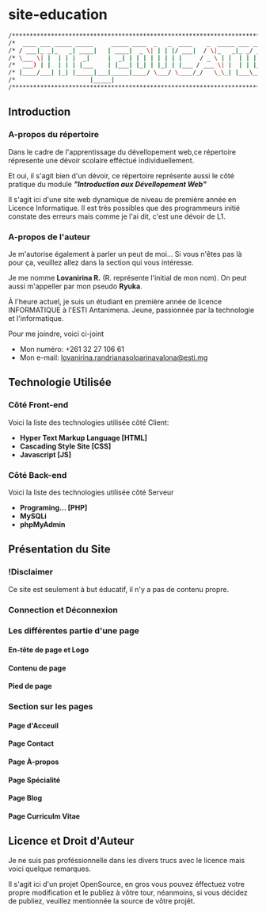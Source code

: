 # site-education

```sh
/*********************************************************************************/
/*  ____ ___ _____ _____     _____ ____  _   _  ____    _  _____ ___ ___  _   _  */
/* / ___|_ _|_   _| ____|   | ____|  _ \| | | |/ ___|  / \|_   _|_ _/ _ \| \ | | */
/* \___ \| |  | | |  _|     |  _| | | | | | | | |     / _ \ | |  | | | | |  \| | */
/*  ___) | |  | | | |___    | |___| |_| | |_| | |___ / ___ \| |  | | |_| | |\  | */
/* |____/___| |_| |_____|___|_____|____/ \___/ \____/_/   \_\_| |___\___/|_| \_| */
/*                     |_____|                                                   */
/*********************************************************************************/
```

## Introduction

### A-propos du répertoire

Dans le cadre de l'apprentissage du dévellopement web,ce répertoire répresente une dévoir scolaire efféctué individuellement.

Et oui, il s'agit bien d'un dévoir, ce répertoire représente aussi le côté pratique du module ***"Introduction aux Dévellopement Web"***

Il s'agit ici d'une site web dynamique de niveau de première année en Licence Informatique. Il est très possibles que des programmeurs initié constate des erreurs mais comme je l'ai dit, c'est une dévoir de L1.

### A-propos de l'auteur

Je m'autorise également à parler un peut de moi... Si vous n'êtes pas là pour ça, veuillez allez dans la section qui vous intéresse.

Je me nomme **Lovanirina R.** (R. représente l'initial de mon nom). On peut aussi m'appeller par mon pseudo **Ryuka**.

À l'heure actuel, je suis un étudiant en première année de licence INFORMATIQUE à l'ESTI Antanimena. Jeune, passionnée par la technologie et l'informatique.

Pour me joindre, voici ci-joint

- Mon numéro: +261 32 27 106 61
- Mon e-mail: lovanirina.randrianasoloarinavalona@esti.mg

## Technologie Utilisée

### Côté Front-end

Voici la liste des technologies utilisée côté Client:

- **Hyper Text Markup Language [HTML]**
- **Cascading Style Site [CSS]**
- **Javascript [JS]**

### Côté Back-end

Voici la liste des technologies utilisée côté Serveur

- **Programing... [PHP]**
- **MySQLi**
- **phpMyAdmin**

## Présentation du Site

### !Disclaimer

Ce site est seulement à but éducatif, il n'y a pas de contenu propre.

### Connection et Déconnexion

### Les différentes partie d'une page

#### En-tête de page et Logo

#### Contenu de page

#### Pied de page

### Section sur les pages

#### Page d'Acceuil

#### Page Contact

#### Page À-propos

#### Page Spécialité

#### Page Blog

#### Page Curriculm Vitae

## Licence et Droit d'Auteur

Je ne suis pas proféssionnelle dans les divers trucs avec le licence mais voici quelque remarques.

Il s'agit ici d'un projet OpenSource, en gros vous pouvez éffectuez votre propre modification et le publiez à vôtre tour, néanmoins, si vous décidez de publiez, veuillez mentionnée la source de vôtre projêt.
